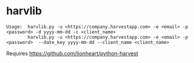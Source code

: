 # harvlib


    Usage:  harvlib.py -u <https://company.harvestapp.com> -e <email> -p <password> -d yyyy-mm-dd -c <client_name>
            harvlib.py -u <https://company.harvestapp.com> -e <email> -p <password>  --date_key yyyy-mm-dd --client_name <client_name>

Requires https://github.com/lionheart/python-harvest


